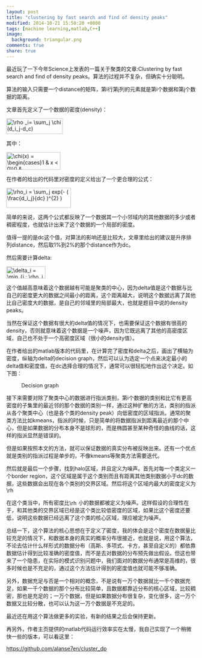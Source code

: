 ```yaml
---
layout: post
title: "clustering by fast search and find of density peaks"
modified: 2014-10-21 15:50:20 +0800
tags: [machine learning,matlab,C++]
image:
  background: triangular.png 
comments: true 
share: true
---
```


最近玩了一下今年Science上发表的一篇关于聚类的文章:Clustering by fast search and find of density peaks。算法的过程并不复杂，但确实十分聪明。

算法的输入只需要一个distance的矩阵，第i行第j列的元素就是第i个数据和第j个数据的距离。

文章首先定义了一个数据的密度(density)：

<img src="http://www.sciweavers.org/tex2img.php?eq=%20%5Crho%20_i%3D%20%5Csum_j%20%20%20%5Cchi%20%28d_i_j-d_c%29&bc=White&fc=Black&im=jpg&fs=12&ff=arev&edit=0" align="center" border="0" alt=" \rho _i= \sum_j   \chi (d_i_j-d_c)" width="150" height="42" />

其中：

<img src="http://www.sciweavers.org/tex2img.php?eq=%5Cchi%28x%29%20%3D%20%20%5Cbegin%7Bcases%7D1%20%26%20x%20%3C%200%5C%5C0%20%26%20else%5Cend%7Bcases%7D%20&bc=White&fc=Black&im=jpg&fs=12&ff=arev&edit=0" align="center" border="0" alt="\chi(x) =  \begin{cases}1 & x < 0\\0 & else\end{cases} " width="144" height="47" />

在作者的给出的代码里对密度的定义给出了一个更合理的公式：

<img src="http://www.sciweavers.org/tex2img.php?eq=%5Crho_i%20%3D%20%5Csum_j%20exp%28-%20%28%20%5Cfrac%7Bd_i_j%7D%7Bdc%7D%20%29%5E%7B2%7D%20%29%20&bc=White&fc=Black&im=jpg&fs=12&ff=arev&edit=0" align="center" border="0" alt="\rho_i = \sum_j exp(- ( \frac{d_i_j}{dc} )^{2} ) " width="172" height="53" />

简单的来说，这两个公式都反映了一个数据其一个小邻域内的其他数据的多少或者稠密程度，也就估计出来了这个数据的一个局部的密度。

值得一提的是dc这个值，对算法的影响还是比较大，文章里给出的建议是升序排列distance，然后取1%到2%的那个distance作为dc。

然后需要计算delta:

<img src="http://www.sciweavers.org/tex2img.php?eq=%20%5Cdelta_i%20%3D%20%20%5Cmin_%7Bj%20%3A%20%5Crho_j%20%3E%20%5Crho_i%7D%20d_i_j%20&bc=White&fc=Black&im=jpg&fs=12&ff=arev&edit=0" align="center" border="0" alt=" \delta_i =  \min_{j : \rho_j > \rho_i} d_i_j " width="104" height="32" />

这个值越高意味着这个数据越有可能是聚类的中心，因为delta值是这个数据与比自己的密度更大的数据之间最小的距离，这个距离越大，说明这个数据远离了其他比自己密度大的数据，是自己的邻域里的局部最大，也就是题目中说的density peaks。

当然在保证这个数据有很大的delta值的情况下，也需要保证这个数据有很高的density，否则就意味着这个数据是一个噪声，因为它既远离了其他的高密度区域，自己也不处于一个高密度区域（很小的density值）。

在作者给出的matlab版本的代码里，在计算完了密度和delta之后，画出了横轴为密度，纵轴为delta的decision graph，然后可以认为选定一个点来决定最小的delta值和密度值，在dc选择合理的情况下，通常可以很轻松地作出这个决定。如下图：

<figure>
	<img src="/image/decision_graph.jpg" alt="">
	<figcaption>Decision graph</figcaption>
</figure>

接下来需要对除了聚类中心的数据进行指派类别，第i个数据的类别和比它有更高密度的子集里的最近邻的那个数据的类别一样，通过这种扩散的方法，类别的指派从各个聚类中心（也是各个类的density peak）向低密度的区域指派。通常的聚类方法比如kmeans，指派的时候，只是简单的将数据指派到距离最近的那个中心，但是如果数据的分布本身不是球形的，而是椭圆甚至某种奇怪的曲线的话，这样的指派显然是错误的。

但是如果按照本文的方法，就可以保证数据的真实分布被反映出来。还有一个优点就是类别的指派过程是单步的，不像kmeans等聚类方法需要迭代。

然后就是最后一个步骤，找到halo区域，并且定义为噪声。首先对每一个类定义一个border region，这个区域是属于这个类别而且有距离其他类别数据小于dc的数据，这些数据会出现在各个类别的交界区域。然后将这个区域内最大的密度定义为<img src="http://www.sciweavers.org/tex2img.php?eq=%20%5Crho_b&bc=White&fc=Black&im=jpg&fs=12&ff=arev&edit=0" align="center" border="0" alt=" \rho_b" width="24" height="17" />

在这个类当中，所有密度比<img src="http://www.sciweavers.org/tex2img.php?eq=%20%5Crho_b&bc=White&fc=Black&im=jpg&fs=12&ff=arev&edit=0" align="center" border="0" alt=" \rho_b" width="24" height="17" />小的数据都被定义为噪声。这样假设的合理性在于，和其他类的交界区域已经是这个类比较低密度的区域，如果比这个密度还要低，说明这些数据已经远离了这个类的核心区域，理应被定为噪声。

总结一下，这个算法的核心思想在于定义了密度，我的体会是这个密度在数据量比较充足的情况下，和数据本身的真实的概率分布很接近，也就是说，用这个算法，不论去估计什么样形式的数据分布（高斯、多项式、卡方，甚至自定义的）都依靠数据估计得到比较准确的密度值，而不是去对数据的分布预先做出假设。但这也带来了一个隐患，在实际的模式识别问题中，我们面对的数据分布通常是高维的，很多时候也是不充足的，通过这个方法估计得到的密度值也就可能不够准确。

另外，数据充足与否是一个相对的概念，不是说有一万个数据就比一千个数据充足，如果一千个数据的那个分布比较简单，且数据都靠近分布的核心区域，比较稠密，那也是充足的；一万个数据，但是如果数据分布很复杂，变化很多，这一万个数据又比较分散，也可以认为这一万个数据是不充足的。

最近还在用这个算法做更多的实验，有新的结果之后会保持更新。

再另外，作者主页提供的matlab代码运行效率实在太慢，我自己实现了一个稍微快一些的版本，可以看这里：

https://github.com/alanse7en/cluster_dp
